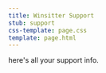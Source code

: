 ```yaml
---
title: Winsitter Support
stub: support
css-template: page.css
template: page.html
---
```

here's all your support info.
